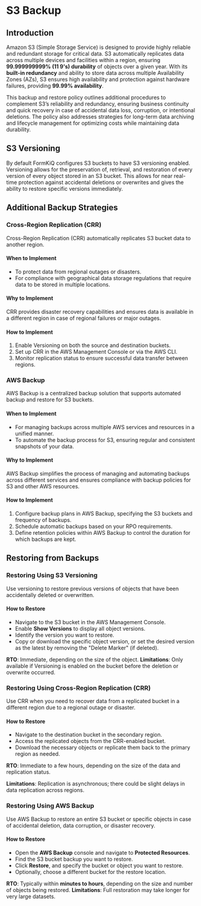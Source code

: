 # S3 Backup

## Introduction
Amazon S3 (Simple Storage Service) is designed to provide highly reliable and redundant storage for critical data. S3 automatically replicates data across multiple devices and facilities within a region, ensuring **99.999999999% (11 9's) durability** of objects over a given year. With its **built-in redundancy** and ability to store data across multiple Availability Zones (AZs), S3 ensures high availability and protection against hardware failures, providing **99.99% availability**. 

This backup and restore policy outlines additional procedures to complement S3’s reliability and redundancy, ensuring business continuity and quick recovery in case of accidental data loss, corruption, or intentional deletions. The policy also addresses strategies for long-term data archiving and lifecycle management for optimizing costs while maintaining data durability.


## S3 Versioning

By default FormKiQ configures S3 buckets to have S3 versioning enabled. Versioning allows for the preservation of, retrieval, and restoration of every version of every object stored in an S3 bucket. This allows for near real-time protection against accidental deletions or overwrites and gives the ability to restore specific versions immediately.

## Additional Backup Strategies

### Cross-Region Replication (CRR)

Cross-Region Replication (CRR) automatically replicates S3 bucket data to another region.

#### When to Implement
  - To protect data from regional outages or disasters.
  - For compliance with geographical data storage regulations that require data to be stored in multiple locations.

#### Why to Implement

CRR provides disaster recovery capabilities and ensures data is available in a different region in case of regional failures or major outages.

#### How to Implement
  1. Enable Versioning on both the source and destination buckets.
  2. Set up CRR in the AWS Management Console or via the AWS CLI.
  3. Monitor replication status to ensure successful data transfer between regions.

### AWS Backup

AWS Backup is a centralized backup solution that supports automated backup and restore for S3 buckets.

#### When to Implement
  - For managing backups across multiple AWS services and resources in a unified manner.
  - To automate the backup process for S3, ensuring regular and consistent snapshots of your data.

#### Why to Implement

AWS Backup simplifies the process of managing and automating backups across different services and ensures compliance with backup policies for S3 and other AWS resources.

#### How to Implement
  1. Configure backup plans in AWS Backup, specifying the S3 buckets and frequency of backups.
  2. Schedule automatic backups based on your RPO requirements.
  3. Define retention policies within AWS Backup to control the duration for which backups are kept.

## Restoring from Backups

### Restoring Using S3 Versioning

Use versioning to restore previous versions of objects that have been accidentally deleted or overwritten.

#### How to Restore

* Navigate to the S3 bucket in the AWS Management Console.
* Enable **Show Versions** to display all object versions.
* Identify the version you want to restore.
* Copy or download the specific object version, or set the desired version as the latest by removing the "Delete Marker" (if deleted).

**RTO**: Immediate, depending on the size of the object.
**Limitations**: Only available if Versioning is enabled on the bucket before the deletion or overwrite occurred.

### Restoring Using Cross-Region Replication (CRR)

Use CRR when you need to recover data from a replicated bucket in a different region due to a regional outage or disaster.

#### How to Restore

* Navigate to the destination bucket in the secondary region.
* Access the replicated objects from the CRR-enabled bucket.
* Download the necessary objects or replicate them back to the primary region as needed.
  
**RTO**: Immediate to a few hours, depending on the size of the data and replication status.

**Limitations**: Replication is asynchronous; there could be slight delays in data replication across regions.

### Restoring Using AWS Backup

Use AWS Backup to restore an entire S3 bucket or specific objects in case of accidental deletion, data corruption, or disaster recovery.

#### How to Restore

* Open the **AWS Backup** console and navigate to **Protected Resources**.
* Find the S3 bucket backup you want to restore.
* Click **Restore**, and specify the bucket or object you want to restore.
* Optionally, choose a different bucket for the restore location.

**RTO**: Typically within **minutes to hours**, depending on the size and number of objects being restored.
**Limitations**: Full restoration may take longer for very large datasets.
